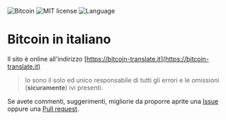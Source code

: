 ![Bitcoin](https://img.shields.io/badge/bitcoin-btc-orange) ![MIT license](https://img.shields.io/badge/license-MIT-blue) ![Language](https://img.shields.io/badge/language-ITA-green)

# Bitcoin in italiano

Il sito è online all'indirizzo [https://bitcoin-translate.it](https://bitcoin-translate.it)

> Io sono il solo ed unico responsabile di tutti gli errori e le omissioni (__sicuramente__) ivi presenti.

Se avete commenti, suggerimenti, migliorie da proporre aprite una [Issue](https://github.com/citizen010/bitcoin-translate/issues) oppure una [Pull request](https://github.com/citizen010/bitcoin-translate/pulls).
